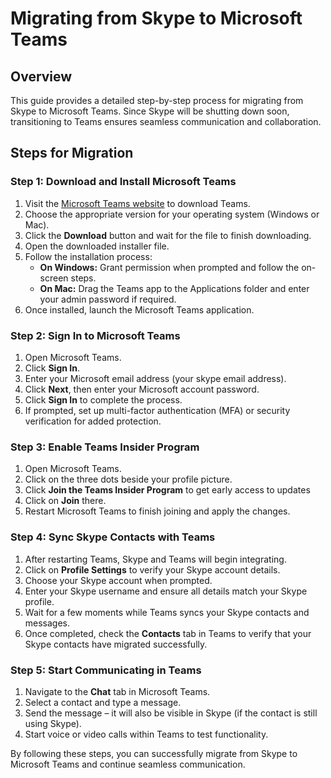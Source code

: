 # **Migrating from Skype to Microsoft Teams**

## Overview
This guide provides a detailed step-by-step process for migrating from Skype to Microsoft Teams. Since Skype will be shutting down soon, transitioning to Teams ensures seamless communication and collaboration.

## Steps for Migration

### Step 1: Download and Install Microsoft Teams
1. Visit the [Microsoft Teams website](https://www.microsoft.com/en/microsoft-teams/download-app) to download Teams.
2. Choose the appropriate version for your operating system (Windows or Mac).
3. Click the **Download** button and wait for the file to finish downloading.
4. Open the downloaded installer file.
5. Follow the installation process:
   - **On Windows:** Grant permission when prompted and follow the on-screen steps.
   - **On Mac:** Drag the Teams app to the Applications folder and enter your admin password if required.
6. Once installed, launch the Microsoft Teams application.

### Step 2: Sign In to Microsoft Teams
1. Open Microsoft Teams.
2. Click **Sign In**.
3. Enter your Microsoft email address (your skype email address).
4. Click **Next**, then enter your Microsoft account password.
5. Click **Sign In** to complete the process.
6. If prompted, set up multi-factor authentication (MFA) or security verification for added protection.

### Step 3: Enable Teams Insider Program
1. Open Microsoft Teams.
2. Click on the three dots beside your profile picture.
3. Click **Join the Teams Insider Program** to get early access to updates
4. Click on **Join** there.
5. Restart Microsoft Teams to finish joining and apply the changes.

### Step 4: Sync Skype Contacts with Teams
1. After restarting Teams, Skype and Teams will begin integrating.
2. Click on **Profile Settings** to verify your Skype account details.
3. Choose your Skype account when prompted.
4. Enter your Skype username and ensure all details match your Skype profile.
5. Wait for a few moments while Teams syncs your Skype contacts and messages.
6. Once completed, check the **Contacts** tab in Teams to verify that your Skype contacts have migrated successfully.

### Step 5: Start Communicating in Teams
1. Navigate to the **Chat** tab in Microsoft Teams.
2. Select a contact and type a message.
3. Send the message – it will also be visible in Skype (if the contact is still using Skype).
4. Start voice or video calls within Teams to test functionality.

By following these steps, you can successfully migrate from Skype to Microsoft Teams and continue seamless communication.
